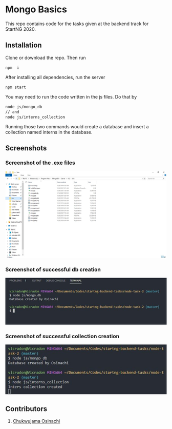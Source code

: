 # Mongo Basics

This repo contains code for the tasks given at the backend track for StartNG 2020. 

## Installation
Clone or download the repo. Then run 
```shell
npm  i
```
After installing all dependencies, run the server
```shell
npm start
```
You may need to run the code written in the js files.  Do that by
```shell
node js/mongo_db
// and
node js/interns_collection
```
Running those two commands would create a database and insert a collection named interns in the database.

## Screenshots

### Screenshot of the .exe files
![mongo and mongod](./images/mongo-and-mongod.jpg)

### Screenshot of successful db creation
![DB created successfully](./images/db-creation-successful.jpg)

### Screenshot of successful collection creation
![Collection created successfully](./images/collection-created-successfully.jpg)


## Contributors
1. [Chukwujama Osinachi](https://github.com/vicradon)